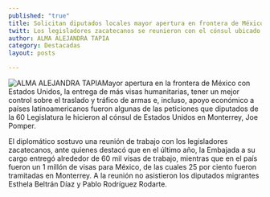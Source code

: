 ```yaml
---
published: "true"
title: Solicitan diputados locales mayor apertura en frontera de México con Estados Unidos
twitt: Los legisladores zacatecanos se reunieron con el cónsul ubicado en Monterrey; no asistieron diputados migrantes
author: ALMA ALEJANDRA TAPIA
category: Destacadas
layout: posts

---
```


![ALMA ALEJANDRA TAPIA](http://i.imgur.com/pC6bbt3m.jpg)Mayor apertura en la frontera de México con Estados Unidos, la entrega de más visas humanitarias, tener un mejor control sobre el traslado y tráfico de armas e, incluso, apoyo económico a países latinoamericanos fueron algunas de las peticiones que diputados de la 60 Legislatura le hicieron al cónsul de Estados Unidos en Monterrey, Joe Pomper.

El diplomático sostuvo una reunión de trabajo con los legisladores zacatecanos, ante quienes destacó que en el último año, la Embajada a su cargo entregó alrededor de 60 mil visas de trabajo, mientras que en el país fueron un 1 millón de visas para México, de las cuales 25 por ciento fueron tramitadas en Monterrey.
A la reunión no asistieron los diputados migrantes Esthela Beltrán Díaz y Pablo Rodríguez Rodarte.
